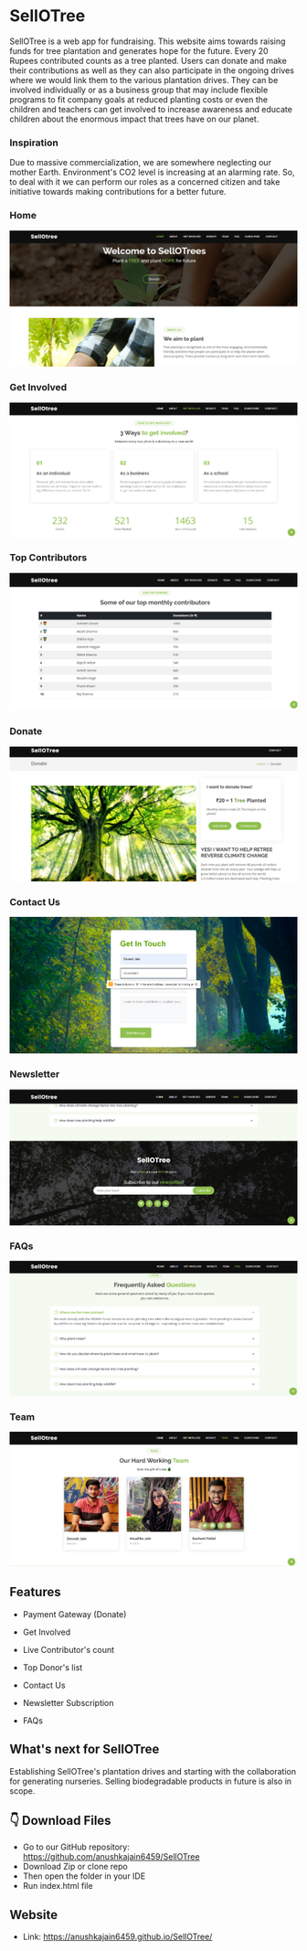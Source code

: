 #  SellOTree

SellOTree is a web app for fundraising. This website aims towards raising funds for tree plantation and generates hope for the future. Every 20 Rupees contributed counts as a tree planted. Users can donate and make their contributions as well as they can also participate in the ongoing drives where we would link them to the various plantation drives. They can be involved individually or as a business group that may include flexible programs to fit company goals at reduced planting costs or even the children and teachers can get involved to increase awareness and educate children about the enormous impact that trees have on our planet. 

### Inspiration
Due to massive commercialization, we are somewhere neglecting our mother Earth. Environment's CO2 level is increasing at an alarming rate. So, to deal with it we can perform our roles as a concerned citizen and take initiative towards making contributions for a better future.

### Home
![Home](Readme-img/1.png)

### Get Involved
![Get Involved](Readme-img/2.png)

### Top Contributors
![Home](Readme-img/3.png)

### Donate
![Donate](Readme-img/4.png)

### Contact Us
![Contact Us](Readme-img/5.png)

### Newsletter
![Newsletter](Readme-img/6.png)

### FAQs
![FAQs](Readme-img/7.png)

### Team
![Team](Readme-img/8.png)

## Features
* Payment Gateway (Donate) 
* Get Involved
* Live Contributor's count
* Top Donor's list 
* Contact Us 
* Newsletter Subscription 

* FAQs 

## What's next for SellOTree
Establishing SellOTree's plantation drives and starting with the collaboration for generating nurseries. Selling biodegradable products in future is also in scope.

## 👇 Download Files
* Go to our GitHub repository: https://github.com/anushkajain6459/SellOTree
* Download Zip or clone repo
* Then open the folder in your IDE 
* Run index.html file

## Website
* Link: https://anushkajain6459.github.io/SellOTree/



